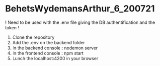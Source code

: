 # BehetsWydemansArthur_6_200721

! Need to be used with the .env file giving the DB authentification and the token !

1) Clone the repository
2) Add the .env on the backend folder
3) In the backend console : nodemon server
4) In the frontend console : npm start
5) Lunch the localhost:4200 in your browser